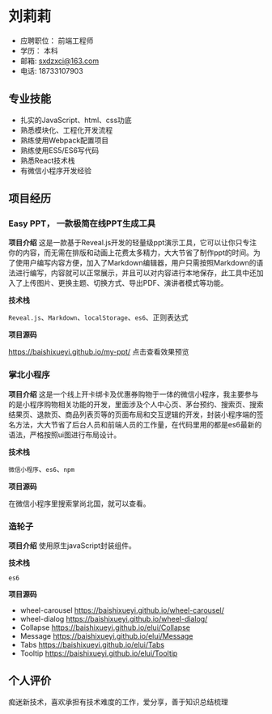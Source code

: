 # 刘莉莉
- 应聘职位： 前端工程师
- 学历： 本科
- 邮箱:  sxdzxci@163.com
- 电话:  18733107903

## 专业技能
- 扎实的JavaScript、html、css功底
- 熟悉模块化、工程化开发流程
- 熟练使用Webpack配置项目
- 熟练使用ES5/ES6写代码
- 熟悉React技术栈
- 有微信小程序开发经验

## 项目经历
### Easy PPT， 一款极简在线PPT生成工具
**项目介绍**
这是一款基于Reveal.js开发的轻量级ppt演示工具，它可以让你只专注你的内容，而无需在排版和动画上花费太多精力，大大节省了制作ppt的时间。为了使用户编写内容方便，加入了Markdown编辑器，用户只需按照Markdown的语法进行编写，内容就可以正常展示，并且可以对内容进行本地保存，此工具中还加入了上传图片、更换主题、切换方式、导出PDF、演讲者模式等功能。

**技术栈**

`Reveal.js`、`Markdown`、`localStorage`、`es6`、正则表达式

**项目源码**

https://baishixueyi.github.io/my-ppt/ 点击查看效果预览

### 掌北小程序
**项目介绍**
这是一个线上开卡绑卡及优惠券购物于一体的微信小程序，我主要参与的是小程序购物相关功能的开发，里面涉及个人中心页、茅台预约、搜索页、搜索结果页、退款页、商品列表页等的页面布局和交互逻辑的开发，封装小程序端的签名方法，大大节省了后台人员和前端人员的工作量，在代码里用的都是es6最新的语法，严格按照ui图进行布局设计。

**技术栈**

`微信小程序`、`es6`、`npm`

**项目源码**

在微信小程序里搜索掌尚北国，就可以查看。

### 造轮子
**项目介绍**
使用原生javaScript封装组件。


**技术栈**

`es6`

**项目源码**

- wheel-carousel https://baishixueyi.github.io/wheel-carousel/
- wheel-dialog https://baishixueyi.github.io/wheel-dialog/
- Collapse https://baishixueyi.github.io/elui/Collapse
- Message https://baishixueyi.github.io/elui/Message
- Tabs https://baishixueyi.github.io/elui/Tabs
- Tooltip  https://baishixueyi.github.io/elui/Tooltip


## 个人评价
痴迷新技术，喜欢承担有技术难度的工作，爱分享，善于知识总结梳理
